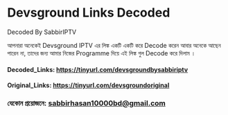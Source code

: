 # Devsground Links Decoded
Decoded By SabbirIPTV

আপনারা অনেকেই Devsground IPTV এর লিঙ্ক একটি একটি করে Decode করেন আবার অনেকে আছেন পারেন না, তাদের জন্য আমার নিজের Programme দিয়ে এই লিঙ্ক গুল Decode করে দিলাম । 

#### Decoded_Links: https://tinyurl.com/devsgroundbysabbiriptv
#### Original_Links: https://tinyurl.com/devsgroundoriginal

### যেকোন প্রয়োজনে: sabbirhasan10000bd@gmail.com
